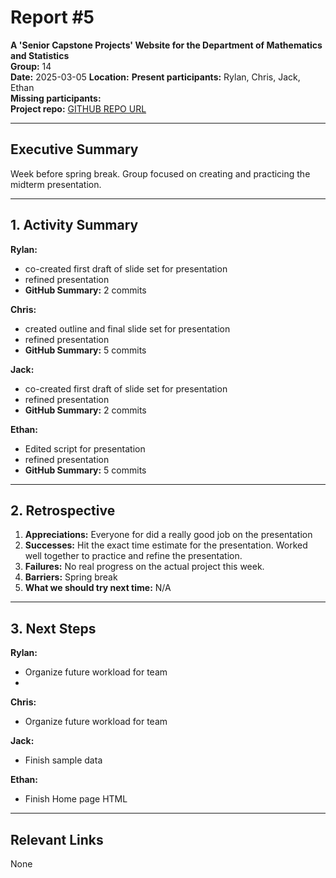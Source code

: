 # Report #5

**A 'Senior Capstone Projects' Website for the Department of Mathematics and Statistics**  
**Group:** 14  
**Date:** 2025-03-05
**Location:** 
**Present participants:** Rylan, Chris, Jack, Ethan  
**Missing participants:**  
**Project repo:** [GITHUB REPO URL](https://github.com/Naalu/ds-senior-capstone-projects-website)  

---

## Executive Summary
Week before spring break. Group focused on creating and practicing the midterm presentation.

---

## 1. Activity Summary

**Rylan:**
- co-created first draft of slide set for presentation
- refined presentation
- **GitHub Summary:** 2 commits

**Chris:**
- created outline and final slide set for presentation
- refined presentation
- **GitHub Summary:** 5 commits

**Jack:**
- co-created first draft of slide set for presentation
- refined presentation
- **GitHub Summary:** 2 commits

**Ethan:**
- Edited script for presentation
- refined presentation
- **GitHub Summary:** 5 commits
---

## 2. Retrospective

1. **Appreciations:** Everyone for did a really good job on the presentation
2. **Successes:** Hit the exact time estimate for the presentation. Worked well together to practice and refine the presentation.
3. **Failures:** No real progress on the actual project this week.
4. **Barriers:** Spring break
5. **What we should try next time:** N/A

---

## 3. Next Steps
**Rylan:**
- Organize future workload for team
- 
**Chris:**
- Organize future workload for team

**Jack:** 
- Finish sample data 

**Ethan:** 
- Finish Home page HTML

---

## Relevant Links
None
